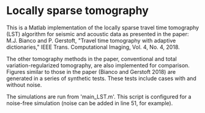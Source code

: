 # Locally sparse tomography
This is a Matlab implementation of the locally sparse travel time tomography (LST) algorithm for seismic and acoustic data as presented in the paper:
M.J. Bianco and P. Gerstoft, "Travel time tomography with adaptive dictionaries," IEEE Trans. Computational Imaging, Vol. 4, No. 4, 2018.

The other tomography methods in the paper, conventional and total variation-regularized tomography, are also implemented for comparison. Figures similar to those in the paper (Bianco and Gerstoft 2018) are generated in a series of synthetic tests. These tests include cases with and without noise.

The simulations are run from 'main_LST.m'. This script is configured for a noise-free simulation (noise can be added in line 51, for example).

